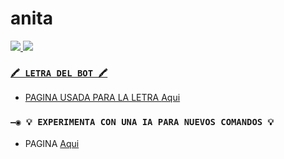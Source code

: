 # anita
 
 <a href="http://wa.me/573001382233" target="blank"><img src="https://img.shields.io/badge/OFC-KEVIN_CREADOR-25D366?style=for-the-badge&logo=whatsapp&logoColor=white" />
<a href="http://wa.me/573001382233" target="blank"><img src="https://img.shields.io/badge/OFC-KEVIN_CREADOR-25D366?style=for-the-badge&logo=whatsapp&logoColor=white" />
 
 
 ### `🖍 LETRA DEL BOT 🖍`
- PAGINA USADA PARA LA LETRA [Aqui](https://smiley.cool/es/weirdmaker.php)

### `—◉ 💡 EXPERIMENTA CON UNA IA PARA NUEVOS COMANDOS 💡`
- PAGINA [Aqui](https://beta.openai.com/playground)
